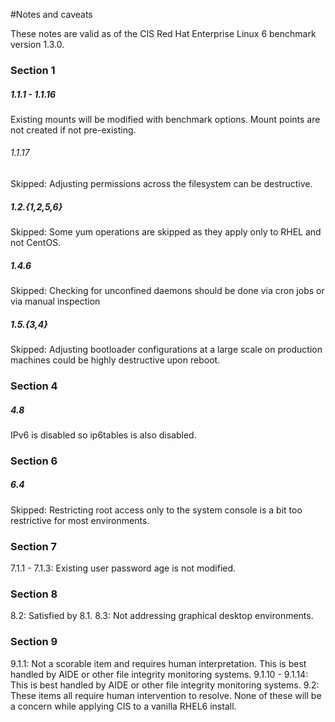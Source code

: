 #Notes and caveats

These notes are valid as of the CIS Red Hat Enterprise Linux 6 benchmark version 1.3.0.

### Section 1

##### 1.1.1 - 1.1.16
Existing mounts will be modified with benchmark options.  Mount points are not created if not pre-existing.

###### 1.1.17
Skipped: Adjusting permissions across the filesystem can be destructive.

##### 1.2.{1,2,5,6}
Skipped: Some yum operations are skipped as they apply only to RHEL and not CentOS.

##### 1.4.6
Skipped: Checking for unconfined daemons should be done via cron jobs or via manual inspection

##### 1.5.{3,4}
Skipped: Adjusting bootloader configurations at a large scale on production machines could be highly destructive upon reboot.

### Section 4

##### 4.8
IPv6 is disabled so ip6tables is also disabled.

### Section 6

##### 6.4
Skipped: Restricting root access only to the system console is a bit too restrictive for most environments.

### Section 7

7.1.1 - 7.1.3: Existing user password age is not modified.

### Section 8

8.2: Satisfied by 8.1.
8.3: Not addressing graphical desktop environments.

### Section 9

9.1.1: Not a scorable item and requires human interpretation.  This is best handled by AIDE or other file integrity monitoring systems.
9.1.10 - 9.1.14: This is best handled by AIDE or other file integrity monitoring systems.
9.2: These items all require human intervention to resolve.  None of these will be a concern while applying CIS to a vanilla RHEL6 install.
